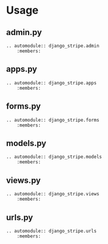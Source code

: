 # Usage

## admin.py

```{eval-rst}
.. automodule:: django_stripe.admin
    :members:
```

## apps.py

```{eval-rst}
.. automodule:: django_stripe.apps
    :members:
```

## forms.py

```{eval-rst}
.. automodule:: django_stripe.forms
    :members:
```

## models.py

```{eval-rst}
.. automodule:: django_stripe.models
    :members:
```

## views.py

```{eval-rst}
.. automodule:: django_stripe.views
    :members:
```

## urls.py

```{eval-rst}
.. automodule:: django_stripe.urls
    :members:
```
